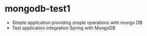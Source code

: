 # mongodb-test1

* Simple application providing simple operations with mongo DB
* Test application integration Spring with MongoDB
